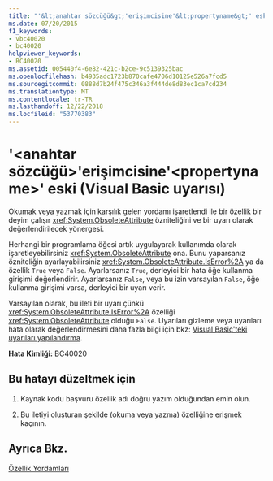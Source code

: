 ```yaml
---
title: "'&lt;anahtar sözcüğü&gt;'erişimcisine'&lt;propertyname&gt;' eski (Visual Basic uyarısı)"
ms.date: 07/20/2015
f1_keywords:
- vbc40020
- bc40020
helpviewer_keywords:
- BC40020
ms.assetid: 005440f4-6e82-421c-b2ce-9c5139325bac
ms.openlocfilehash: b4935adc1723b870cafe4706d10125e526a7fcd5
ms.sourcegitcommit: 0888d7b24f475c346a3f444de8d83ec1ca7cd234
ms.translationtype: MT
ms.contentlocale: tr-TR
ms.lasthandoff: 12/22/2018
ms.locfileid: "53770383"
---
```

# <a name="ltkeywordgt-accessor-of-ltpropertynamegt-is-obsolete-visual-basic-warning"></a>'&lt;anahtar sözcüğü&gt;'erişimcisine'&lt;propertyname&gt;' eski (Visual Basic uyarısı)
Okumak veya yazmak için karşılık gelen yordamı işaretlendi ile bir özellik bir deyim çalışır <xref:System.ObsoleteAttribute> özniteliğini ve bir uyarı olarak değerlendirilecek yönergesi.  
  
 Herhangi bir programlama öğesi artık uygulayarak kullanımda olarak işaretleyebilirsiniz <xref:System.ObsoleteAttribute> ona. Bunu yaparsanız özniteliğin ayarlayabilirsiniz <xref:System.ObsoleteAttribute.IsError%2A> ya da özellik `True` veya `False`. Ayarlarsanız `True`, derleyici bir hata öğe kullanma girişimi değerlendirir. Ayarlarsanız `False`, veya bu izin varsayılan `False`, öğe kullanma girişimi varsa, derleyici bir uyarı verir.  
  
 Varsayılan olarak, bu ileti bir uyarı çünkü <xref:System.ObsoleteAttribute.IsError%2A> özelliği <xref:System.ObsoleteAttribute> olduğu `False`. Uyarıları gizleme veya uyarıları hata olarak değerlendirmesini daha fazla bilgi için bkz: [Visual Basic'teki uyarıları yapılandırma](/visualstudio/ide/configuring-warnings-in-visual-basic).  
  
 **Hata Kimliği:** BC40020  
  
## <a name="to-correct-this-error"></a>Bu hatayı düzeltmek için  
  
1.  Kaynak kodu başvuru özellik adı doğru yazım olduğundan emin olun.  
  
2.  Bu iletiyi oluşturan şekilde (okuma veya yazma) özelliğine erişmek kaçının.  
  
## <a name="see-also"></a>Ayrıca Bkz.  
   
   
 [Özellik Yordamları](../../visual-basic/programming-guide/language-features/procedures/property-procedures.md)
